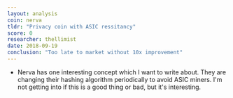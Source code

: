 ```yaml
---
layout: analysis
coin: nerva
tldr: "Privacy coin with ASIC ressitancy"
score: 0
researcher: thellimist
date: 2018-09-19
conclusion: "Too late to market without 10x improvement"
---
```


- Nerva has one interesting concept which I want to write about. They are changing their hashing algorithm periodically to avoid ASIC miners. I'm not getting into if this is a good thing or bad, but it's interesting.
